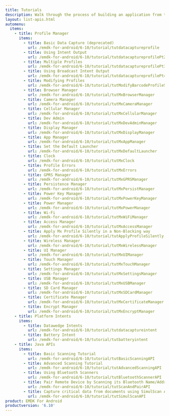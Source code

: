 ```yaml
---
title: Tutorials
description: Walk through the process of building an application from the ground up with EMDK for Android using one or more of the following tutorials. Each tutorial includes step-by-step instructions and associated code.
layout: list-apis.html
automenu:
  items:
    - title: Profile Manager
      items:
        - title: Basic Data Capture (deprecated)
          url: /emdk-for-android/6-10/tutorial/tutdatacaptureprofile
        - title: Using Intent Output
          url: /emdk-for-android/6-10/tutorial/tutdatacaptureprofilePt2
        - title: Multiple Profiles
          url: /emdk-for-android/6-10/tutorial/tutdatacaptureprofilePt3
        - title: Using Broadcast Intent Output
          url: /emdk-for-android/6-10/tutorial/tutdatacaptureprofilePt4
        - title: Modifying Profiles
          url: /emdk-for-android/6-10/tutorial/tutModifyBarcodeProfileSettings
        - title: Browser Manager
          url: /emdk-for-android/6-10/tutorial/tutMxBrowserManager
        - title: Camera Manager
          url: /emdk-for-android/6-10/tutorial/tutMxCameraManager
        - title: Cellular Manager
          url: /emdk-for-android/6-10/tutorial/tutMxCellularManager
        - title: Dev Admin
          url: /emdk-for-android/6-10/tutorial/tutMxDevAdminManager
        - title: Display Manager
          url: /emdk-for-android/6-10/tutorial/tutMxDisplayManager
        - title: App Manager
          url: /emdk-for-android/6-10/tutorial/tutMxAppManager
        - title: Set the Default Launcher
          url: /emdk-for-android/6-10/tutorial/tutMxDefaultLauncher
        - title: Clock
          url: /emdk-for-android/6-10/tutorial/tutMxClock
        - title: Profile Errors
          url: /emdk-for-android/6-10/tutorial/tutMxErrors
        - title: GPRS Manager
          url: /emdk-for-android/6-10/tutorial/tutMxGPRSManager
        - title: Persistence Manager
          url: /emdk-for-android/6-10/tutorial/tutMxPersistManager
        - title: Power Key Manager
          url: /emdk-for-android/6-10/tutorial/tutMxPowerKeyManager
        - title: Power Manager
          url: /emdk-for-android/6-10/tutorial/tutMxPowerManager
        - title: Wi-Fi
          url: /emdk-for-android/6-10/tutorial/tutMxWiFiManager
        - title: Access Manager
          url: /emdk-for-android/6-10/tutorial/tutMxAccessManager
        - title: Apply Mx Profile Silently in a Non-Blocking way
          url: /emdk-for-android/6-10/tutorial/tutApplyProfileSilently
        - title: Wireless Manager
          url: /emdk-for-android/6-10/tutorial/tutMxWirelessManager
        - title: UI Manager
          url: /emdk-for-android/6-10/tutorial/tutMxUIManager
        - title: Touch Manager
          url: /emdk-for-android/6-10/tutorial/tutMxTouchManager
        - title: Settings Manager
          url: /emdk-for-android/6-10/tutorial/tutMxSettingsManager
        - title: USB Manager
          url: /emdk-for-android/6-10/tutorial/tutMxUSBManager
        - title: SD Card Manager
          url: /emdk-for-android/6-10/tutorial/tutMxSDCardManager
        - title: Certificate Manager
          url: /emdk-for-android/6-10/tutorial/tutMxCertificateManager
        - title: Encrypt Manager
          url: /emdk-for-android/6-10/tutorial/tutMxEncryptManager
    - title: Platform Intents
      items:
        - title: Datawedge Intents
          url: /emdk-for-android/6-10/tutorial/tutdatacaptureintent
        - title: Battery Intent
          url: /emdk-for-android/6-10/tutorial/tutbatteryintent
    - title: Java APIs
      items:
        - title: Basic Scanning Tutorial
          url: /emdk-for-android/6-10/tutorial/tutBasicScanningAPI
        - title: Advanced Scanning Tutorial
          url: /emdk-for-android/6-10/tutorial/tutAdvancedScanningAPI
        - title: Using Bluetooth Scanners
          url: /emdk-for-android/6-10/tutorial/tutBluetoothScannerAPI
        - title: Pair Remote Device by Scanning its Bluetooth Name/Address
          url: /emdk-for-android/6-10/tutorial/tutScanAndPairAPI
        - title: Capture critical data from documents using SimulScan API
          url: /emdk-for-android/6-10/tutorial/tutSimulScanAPI
product: EMDK For Android
productversion: '6.10'
---
```



















